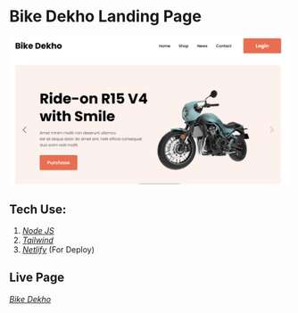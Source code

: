 # Bike Dekho Landing Page
![Bike dekho landing page Home Page](./temp/page_ss.PNG) <br />
## Tech Use: <br />
1. [_Node JS_](https://nodejs.org/en) <br/>
2. [_Tailwind_](https://tailwindcss.com/docs/installation)
3. [_Netlify_](https://www.netlify.com/) (For Deploy)
## Live Page
[_Bike Dekho_](#)